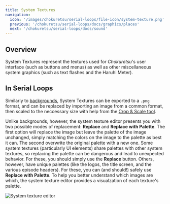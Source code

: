```yaml
---
title: System Textures
navigation:
  icon: '/images/chokuretsu/serial-loops/file-icon/system-texture.png'
  previous: '/chokuretsu/serial-loops/docs/graphics/places'
  next: '/chokuretsu/serial-loops/docs/sound'
---
```


## Overview
System Textures represent the textures used for *Chokuretsu*'s user interface
(such as buttons and menus) as well as other miscellaneous system graphics (such
as text flashes and the Haruhi Meter).

## In Serial Loops
Similarly to [backgrounds](/chokuretsu/serial-loops/docs/graphics/backgrounds), System Textures can be exported to a `.png` format, and can be replaced by importing an image from a common format, then scaled to the neccessary size with help from the [Crop & Scale tool](/chokuretsu/serial-loops/docs/graphics/backgrounds#crop-and-scale).

Unlike backgrounds, however, the system texture editor presents you with two possible modes of replacement: **Replace** and **Replace with Palette**.
The first option will replace the image but leave the palette of the image unchanged, simply matching the colors on the image to the palette as best it
can. The second overwrite the original palette with a new one. Some system textures (particularly UI elements) share palettes with other system textures,
so replacing the palette can be dangerous and lead to unexpected behavior. For these, you should simply use the **Replace** button. Others, however, have
unique palettes (like the logos, the title screen, and the various episode headers). For these, you can (and should!) safely use **Replace with Palette**.
To help you better understand which images are which, the system texture editor provides a visualzation of each texture's palette.

![System texture editor](/images/chokuretsu/serial-loops/system-texture-editing.png)